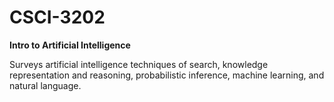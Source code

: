 # CSCI-3202 

**Intro to Artificial Intelligence**

Surveys artificial intelligence techniques of search, knowledge representation and reasoning, probabilistic inference, machine learning, and natural language.
